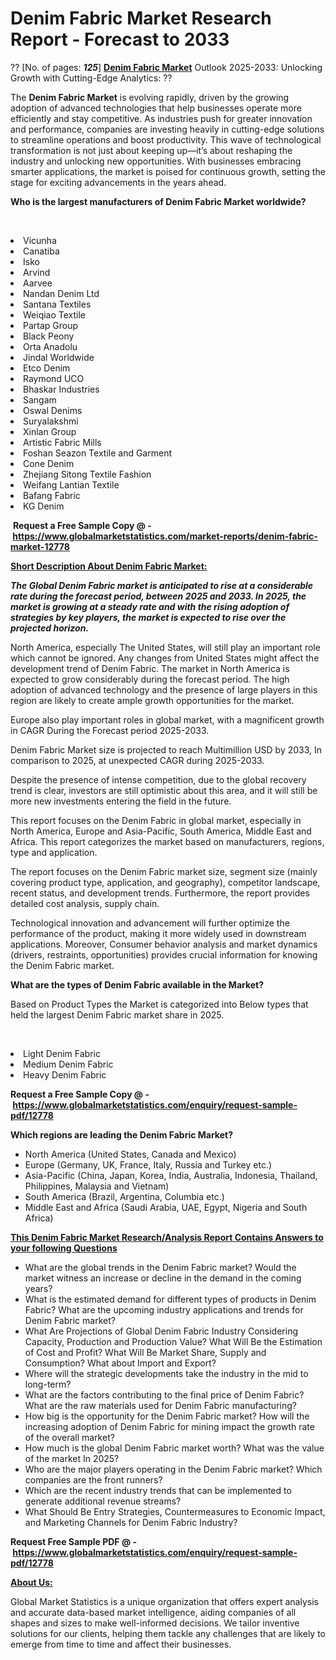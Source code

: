 <H1>Denim Fabric Market Research Report - Forecast to 2033</H1><p>?? [No. of pages:&nbsp;<strong><em>125</em></strong>]&nbsp;<strong><a href="https://www.globalmarketstatistics.com/market-reports/denim-fabric-market-12778">Denim Fabric&nbsp;Market</a></strong>&nbsp;Outlook 2025-2033: Unlocking Growth with Cutting-Edge Analytics: ??</p><p>The <strong>Denim Fabric Market</strong> is evolving rapidly, driven by the growing adoption of advanced technologies that help businesses operate more efficiently and stay competitive. As industries push for greater innovation and performance, companies are investing heavily in cutting-edge solutions to streamline operations and boost productivity. This wave of technological transformation is not just about keeping up&mdash;it&rsquo;s about reshaping the industry and unlocking new opportunities. With businesses embracing smarter applications, the market is poised for continuous growth, setting the stage for exciting advancements in the years ahead.</p><p><strong>Who is the largest manufacturers of Denim Fabric Market worldwide?</strong></p><p>&nbsp;<li>Vicunha<li> Canatiba<li> Isko<li> Arvind<li> Aarvee<li> Nandan Denim Ltd<li> Santana Textiles<li> Weiqiao Textile<li> Partap Group<li> Black Peony<li> Orta Anadolu<li> Jindal Worldwide<li> Etco Denim<li> Raymond UCO<li> Bhaskar Industries<li> Sangam<li> Oswal Denims<li> Suryalakshmi<li> Xinlan Group<li> Artistic Fabric Mills<li> Foshan Seazon Textile and Garment<li> Cone Denim<li> Zhejiang Sitong Textile Fashion<li> Weifang Lantian Textile<li> Bafang Fabric<li> KG Denim</p><p>&nbsp;<strong>Request a Free Sample Copy @ -&nbsp;<a href="https://www.globalmarketstatistics.com/market-reports/denim-fabric-market-12778">https://www.globalmarketstatistics.com/market-reports/denim-fabric-market-12778</a></strong></p><p><strong><u>Short Description About Denim Fabric Market:</u></strong></p><p><strong><em>The Global Denim Fabric market is anticipated to rise at a considerable rate during the forecast period, between 2025 and 2033. In 2025, the market is growing at a steady rate and with the rising adoption of strategies by key players, the market is expected to rise over the projected horizon.</em></strong></p><p>North America, especially The United States, will still play an important role which cannot be ignored. Any changes from United States might affect the development trend of Denim Fabric. The market in North America is expected to grow considerably during the forecast period. The high adoption of advanced technology and the presence of large players in this region are likely to create ample growth opportunities for the market.</p><p>Europe also play important roles in global market, with a magnificent growth in CAGR During the Forecast period 2025-2033.</p><p>Denim Fabric Market size is projected to reach Multimillion USD by 2033, In comparison to 2025, at unexpected CAGR during 2025-2033.</p><p>Despite the presence of intense competition, due to the global recovery trend is clear, investors are still optimistic about this area, and it will still be more new investments entering the field in the future.</p><p>This report focuses on the Denim Fabric in global market, especially in North America, Europe and Asia-Pacific, South America, Middle East and Africa. This report categorizes the market based on manufacturers, regions, type and application.</p><p>The report focuses on the Denim Fabric market size, segment size (mainly covering product type, application, and geography), competitor landscape, recent status, and development trends. Furthermore, the report provides detailed cost analysis, supply chain.</p><p>Technological innovation and advancement will further optimize the performance of the product, making it more widely used in downstream applications. Moreover, Consumer behavior analysis and market dynamics (drivers, restraints, opportunities) provides crucial information for knowing the Denim Fabric market.</p><p><strong>What are the types of Denim Fabric available in the Market?</strong></p><p>Based on Product Types the Market is categorized into Below types that held the largest Denim Fabric market share in 2025.</p><p>&nbsp;<li>Light Denim Fabric<li> Medium Denim Fabric<li> Heavy Denim Fabric&nbsp;</p><p><strong>Request a Free Sample Copy @ -&nbsp;<a href="https://www.globalmarketstatistics.com/enquiry/request-sample-pdf/12778">https://www.globalmarketstatistics.com/enquiry/request-sample-pdf/12778</a></strong></p><p><strong>Which regions are leading the Denim Fabric Market?</strong></p><ul><li>North America (United States, Canada and Mexico)</li><li>Europe (Germany, UK, France, Italy, Russia and Turkey etc.)</li><li>Asia-Pacific (China, Japan, Korea, India, Australia, Indonesia, Thailand, Philippines, Malaysia and Vietnam)</li><li>South America (Brazil, Argentina, Columbia etc.)</li><li>Middle East and Africa (Saudi Arabia, UAE, Egypt, Nigeria and South Africa)</li></ul><p><strong><u>This Denim Fabric Market Research/Analysis Report Contains Answers to your following Questions</u></strong></p><ul><li>What are the global trends in the Denim Fabric market? Would the market witness an increase or decline in the demand in the coming years?</li><li>What is the estimated demand for different types of products in Denim Fabric? What are the upcoming industry applications and trends for Denim Fabric market?</li><li>What Are Projections of Global Denim Fabric Industry Considering Capacity, Production and Production Value? What Will Be the Estimation of Cost and Profit? What Will Be Market Share, Supply and Consumption? What about Import and Export?</li><li>Where will the strategic developments take the industry in the mid to long-term?</li><li>What are the factors contributing to the final price of Denim Fabric? What are the raw materials used for Denim Fabric manufacturing?</li><li>How big is the opportunity for the Denim Fabric market? How will the increasing adoption of Denim Fabric for mining impact the growth rate of the overall market?</li><li>How much is the global Denim Fabric market worth? What was the value of the market In 2025?</li><li>Who are the major players operating in the Denim Fabric market? Which companies are the front runners?</li><li>Which are the recent industry trends that can be implemented to generate additional revenue streams?</li><li>What Should Be Entry Strategies, Countermeasures to Economic Impact, and Marketing Channels for Denim Fabric Industry?</li></ul><p><strong>Request Free Sample PDF @ -&nbsp;<a href="https://www.globalmarketstatistics.com/enquiry/request-sample-pdf/12778">https://www.globalmarketstatistics.com/enquiry/request-sample-pdf/12778</a></strong></p><p><strong><u>About Us:</u></strong></p><p>Global Market Statistics&nbsp;is a unique organization that offers expert analysis and accurate data-based market intelligence, aiding companies of all shapes and sizes to make well-informed decisions. We tailor inventive solutions for our clients, helping them tackle any challenges that are likely to emerge from time to time and affect their businesses.</p>
